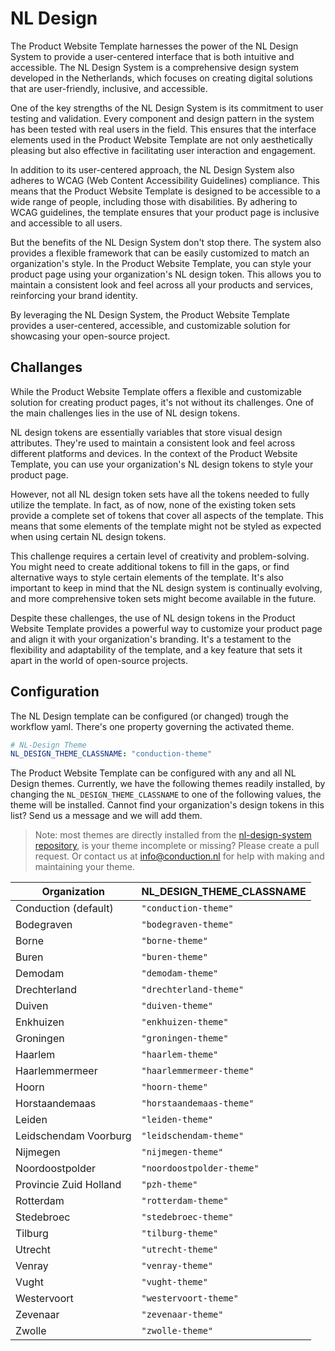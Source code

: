 # NL Design

The Product Website Template harnesses the power of the NL Design System to provide a user-centered interface that is both intuitive and accessible. The NL Design System is a comprehensive design system developed in the Netherlands, which focuses on creating digital solutions that are user-friendly, inclusive, and accessible.

One of the key strengths of the NL Design System is its commitment to user testing and validation. Every component and design pattern in the system has been tested with real users in the field. This ensures that the interface elements used in the Product Website Template are not only aesthetically pleasing but also effective in facilitating user interaction and engagement.

In addition to its user-centered approach, the NL Design System also adheres to WCAG (Web Content Accessibility Guidelines) compliance. This means that the Product Website Template is designed to be accessible to a wide range of people, including those with disabilities. By adhering to WCAG guidelines, the template ensures that your product page is inclusive and accessible to all users.

But the benefits of the NL Design System don't stop there. The system also provides a flexible framework that can be easily customized to match an organization's style. In the Product Website Template, you can style your product page using your organization's NL design token. This allows you to maintain a consistent look and feel across all your products and services, reinforcing your brand identity.

By leveraging the NL Design System, the Product Website Template provides a user-centered, accessible, and customizable solution for showcasing your open-source project.

## Challanges

While the Product Website Template offers a flexible and customizable solution for creating product pages, it's not without its challenges. One of the main challenges lies in the use of NL design tokens.

NL design tokens are essentially variables that store visual design attributes. They're used to maintain a consistent look and feel across different platforms and devices. In the context of the Product Website Template, you can use your organization's NL design tokens to style your product page.

However, not all NL design token sets have all the tokens needed to fully utilize the template. In fact, as of now, none of the existing token sets provide a complete set of tokens that cover all aspects of the template. This means that some elements of the template might not be styled as expected when using certain NL design tokens.

This challenge requires a certain level of creativity and problem-solving. You might need to create additional tokens to fill in the gaps, or find alternative ways to style certain elements of the template. It's also important to keep in mind that the NL design system is continually evolving, and more comprehensive token sets might become available in the future.

Despite these challenges, the use of NL design tokens in the Product Website Template provides a powerful way to customize your product page and align it with your organization's branding. It's a testament to the flexibility and adaptability of the template, and a key feature that sets it apart in the world of open-source projects.

## Configuration

The NL Design template can be configured (or changed) trough the workflow yaml. There's one property governing the activated theme.

```yaml
# NL-Design Theme
NL_DESIGN_THEME_CLASSNAME: "conduction-theme"
```

The Product Website Template can be configured with any and all NL Design themes. Currently, we have the following themes readily installed, by changing the `NL_DESIGN_THEME_CLASSNAME` to one of the following values, the theme will be installed. Cannot find your organization's design tokens in this list? Send us a message and we will add them.

> Note: most themes are directly installed from the [nl-design-system repository](https://github.com/nl-design-system/themes/tree/main/proprietary), is your theme incomplete or missing? Please create a pull request. Or contact us at [info@conduction.nl](info@conduction.nl) for help with making and maintaining your theme.

| Organization           | NL_DESIGN_THEME_CLASSNAME |
| ---------------------- | ------------------------- |
| Conduction (default)   | `"conduction-theme"`      |
| Bodegraven             | `"bodegraven-theme"`      |
| Borne                  | `"borne-theme"`           |
| Buren                  | `"buren-theme"`           |
| Demodam                | `"demodam-theme"`         |
| Drechterland           | `"drechterland-theme"`    |
| Duiven                 | `"duiven-theme"`          |
| Enkhuizen              | `"enkhuizen-theme"`       |
| Groningen              | `"groningen-theme"`       |
| Haarlem                | `"haarlem-theme"`         |
| Haarlemmermeer         | `"haarlemmermeer-theme"`  |
| Hoorn                  | `"hoorn-theme"`           |
| Horstaandemaas         | `"horstaandemaas-theme"`  |
| Leiden                 | `"leiden-theme"`          |
| Leidschendam Voorburg  | `"leidschendam-theme"`    |
| Nijmegen               | `"nijmegen-theme"`        |
| Noordoostpolder        | `"noordoostpolder-theme"` |
| Provincie Zuid Holland | `"pzh-theme"`             |
| Rotterdam              | `"rotterdam-theme"`       |
| Stedebroec             | `"stedebroec-theme"`      |
| Tilburg                | `"tilburg-theme"`         |
| Utrecht                | `"utrecht-theme"`         |
| Venray                 | `"venray-theme"`          |
| Vught                  | `"vught-theme"`           |
| Westervoort            | `"westervoort-theme"`     |
| Zevenaar               | `"zevenaar-theme"`        |
| Zwolle                 | `"zwolle-theme"`          |
